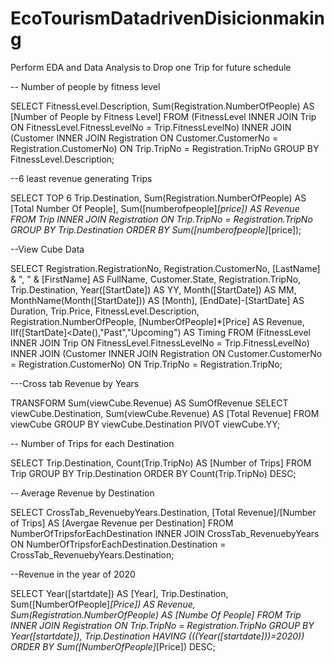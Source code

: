 # EcoTourismDatadrivenDisicionmaking
Perform EDA and Data Analysis to Drop one Trip for future schedule

-- Number of people by fitness level

SELECT FitnessLevel.Description, Sum(Registration.NumberOfPeople) AS [Number of  People by Fitness Level]
FROM (FitnessLevel INNER JOIN Trip ON FitnessLevel.FitnessLevelNo = Trip.FitnessLevelNo) INNER JOIN (Customer INNER JOIN Registration ON Customer.CustomerNo = Registration.CustomerNo) ON Trip.TripNo = Registration.TripNo
GROUP BY FitnessLevel.Description;

--6 least revenue generating Trips

SELECT TOP 6 Trip.Destination, Sum(Registration.NumberOfPeople) AS [Total Number Of People], Sum([numberofpeople]*[price]) AS Revenue
FROM Trip INNER JOIN Registration ON Trip.TripNo = Registration.TripNo
GROUP BY Trip.Destination
ORDER BY Sum([numberofpeople]*[price]);

--View Cube Data

SELECT Registration.RegistrationNo, Registration.CustomerNo, [LastName] & ", " & [FirstName] AS FullName, Customer.State, Registration.TripNo, Trip.Destination, Year([StartDate]) AS YY, Month([StartDate]) AS MM, MonthName(Month([StartDate])) AS [Month], [EndDate]-[StartDate] AS Duration, Trip.Price, FitnessLevel.Description, Registration.NumberOfPeople, [NumberOfPeople]*[Price] AS Revenue, IIf([StartDate]<Date(),"Past","Upcoming") AS Timing
FROM (FitnessLevel INNER JOIN Trip ON FitnessLevel.FitnessLevelNo = Trip.FitnessLevelNo) INNER JOIN (Customer INNER JOIN Registration ON Customer.CustomerNo = Registration.CustomerNo) ON Trip.TripNo = Registration.TripNo;


---Cross tab Revenue by Years

TRANSFORM Sum(viewCube.Revenue) AS SumOfRevenue
SELECT viewCube.Destination, Sum(viewCube.Revenue) AS [Total Revenue]
FROM viewCube
GROUP BY viewCube.Destination
PIVOT viewCube.YY;

-- Number of Trips for each Destination

SELECT Trip.Destination, Count(Trip.TripNo) AS [Number of Trips]
FROM Trip
GROUP BY Trip.Destination
ORDER BY Count(Trip.TripNo) DESC;

-- Average Revenue by Destination

SELECT CrossTab_RevenuebyYears.Destination, [Total Revenue]/[Number of Trips] AS [Avergae Revenue per Destination]
FROM NumberOfTripsforEachDestination INNER JOIN CrossTab_RevenuebyYears ON NumberOfTripsforEachDestination.Destination = CrossTab_RevenuebyYears.Destination;

--Revenue in the year of 2020

SELECT Year([startdate]) AS [Year], Trip.Destination, Sum([NumberOfPeople]*[Price]) AS Revenue, Sum(Registration.NumberOfPeople) AS [Numbe Of People]
FROM Trip INNER JOIN Registration ON Trip.TripNo = Registration.TripNo
GROUP BY Year([startdate]), Trip.Destination
HAVING (((Year([startdate]))=2020))
ORDER BY Sum([NumberOfPeople]*[Price]) DESC;





